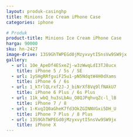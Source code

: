 ```yaml
---
layout: produk-casinghp
title: Minions Ice Cream iPhone Case
categories: iphone

# Produk
product-title: Minions Ice Cream iPhone Case
harga: 90000
sku: hn-2427
image-drive: 13S9GhTWPEGd0jMzyxvytI5nsVw9SW9jx
gallery:
  - url: 1Oe_ApeDf4ESxeZj-w3zWwqLdI3TJ8ucx
    title: iPhone 5 / 5s / SE
  - url: 1ySHgRRfguiF25u1-pN5NdqtW4H0dXams
    title: iPhone 6 / 6s
  - url: 1_kTrlQLrxf2J-J_biNrXf8Vq9lfNAkU7
    title: iPhone 6 Plus / 6s Plus
  - url: 11k_wbQ_hu3sLbAu_O8QJPqhvqZc-l_lB
    title: iPhone 7 / 8
  - url: 1-KvqIQ0aGheK7fd3OkZGINNVGxi5DH_U
    title: iPhone 7 Plus / 8 Plus
  - url: 13S9GhTWPEGd0jMzyxvytI5nsVw9SW9jx
    title: iPhone X
---
```

